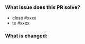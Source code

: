 <!-- Thank you for contributing to TiDB Development Guide!  -->
<!-- Please follow the PR title format:                     -->
<!--    "section: what's changed"                           -->

<!-- This repo turns on "Require signed commits" option. See also [this page](https://docs.github.com/en/github/authenticating-to-github/managing-commit-signature-verification/about-commit-signature-verification) to understand how to satisfy the requirement. -->

### What issue does this PR solve?

<!-- only need to keep one of the following lines -->

- close #xxxx
- to #xxxx

### What is changed:

